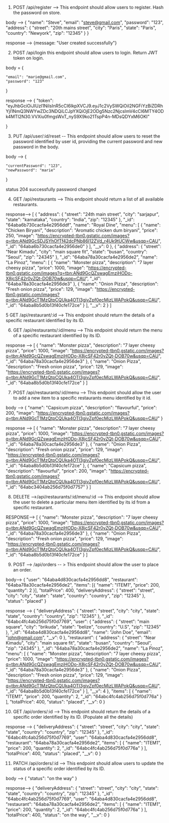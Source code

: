1. POST /api/register --> This endpoint should allow users to register. Hash the password on store.

body --> {
      "name": "Steve",
    "email": "steve@gmail.com",
    "password": "123",
    "address": {
      "street": "20th mains street",
      "city": "Paris",
      "state": "Paris",
      "country": "Newyork",
      "zip": "12345"
    }
}

response --> {message: "User created successfully"}

2. POST /api/login  this endpoint should allow users to login. Return JWT token on login.

body = 
    {
   
    "email": "marie@gmail.com",
    "password": "123"
}

response --> {
     "token": "eyJhbGciOiJIUzI1NiIsInR5cCI6IkpXVCJ9.eyJ1c2VySWQiOiI2NGFiYzBiZDRhYjI1NmQ3NWYwZDc3NDQiLCJpYXQiOjE2ODg5Nzc2NjcsImV4cCI6MTY4ODk4MTI2N30.VVXiu0fmgsWxT_nyS9X9ko21TspP4n-MDsQDYxM6OKI"

}

3. PUT /api/user/:id/reset -- This endpoint should allow users to reset the password identified by user id, providing the current password and new password in the body.

body --> {
   
    "currentPassword": "123",
    "newPassword": "marie"
}

status 204 successfully password changed

4. GET /api/restaurants --> This endpoint should return a list of all available restaurants.

response--> [
  {
    "address": {
      "street": "24th main street",
      "city": "sarjapur",
      "state": "karnataka",
      "country": "India",
      "zip": "12345"
    },
    "_id": "64aba6b730cacfa4e2956ddf",
    "name": "Royal Dine",
    "menu": [
      {
        "name": "Chicken Biryani",
        "description": "Aromatic chicken dum biryani",
        "price": 250,
        "image": "https://encrypted-tbn0.gstatic.com/images?q=tbn:ANd9GcSDJSYhOfTf42dcPNb86I12ZVd_r4Uk9tUCWw&usqp=CAU",
        "_id": "64aba6b730cacfa4e2956de0"
      }
    ],
    "__v": 0
  },
  {
    "address": {
      "street": "Near Kimadu",
      "city": "main square fit",
      "state": "busan",
      "country": "Seoul",
      "zip": "24345"
    },
    "_id": "64aba78a30cacfa4e2956de2",
    "name": "La Pinoz",
    "menu": [
      {
        "name": "Monster pizza",
        "description": "7 layer cheesy pizza",
        "price": 1000,
        "image": "https://encrypted-tbn0.gstatic.com/images?q=tbn:ANd9GcQZswagEmziHODo-X8jcSF42r0vZQt-DOB70w&usqp=CAU",
        "_id": "64aba78a30cacfa4e2956de3"
      },
      {
        "name": "Onion Pizza",
        "description": "Fresh onion pizza",
        "price": 129,
        "image": "https://encrypted-tbn0.gstatic.com/images?q=tbn:ANd9GcT1MzQtpCQUka4OTI3givZpf0ecMizLWAPokQ&usqp=CAU",
        "_id": "64aba8b5d0b13f40cfe172ce"
      }
    ],
    "__v": 2
  }
]

5 GET /api/restaurant/:id --> This endpoint should return the details of a specific restaurant identified by its ID.


6. GET /api/restaurants/:id/menu --> This endpoint should return the menu of a specific restaurant identified by its ID.

response --> [
  {
    "name": "Monster pizza",
    "description": "7 layer cheesy pizza",
    "price": 1000,
    "image": "https://encrypted-tbn0.gstatic.com/images?q=tbn:ANd9GcQZswagEmziHODo-X8jcSF42r0vZQt-DOB70w&usqp=CAU",
    "_id": "64aba78a30cacfa4e2956de3"
  },
  {
    "name": "Onion Pizza",
    "description": "Fresh onion pizza",
    "price": 129,
    "image": "https://encrypted-tbn0.gstatic.com/images?q=tbn:ANd9GcT1MzQtpCQUka4OTI3givZpf0ecMizLWAPokQ&usqp=CAU",
    "_id": "64aba8b5d0b13f40cfe172ce"
  }
]

7. POST /api/restaurants/:id/menu --> This endpoint should allow the user to add a new item to a specific restaurants menu identified by it id.

body --> {
    "name": "Capsicum pizza",
      "description": "flavourful",
      "price": 200,
      "image": "https://encrypted-tbn0.gstatic.com/images?q=tbn:ANd9GcT1MzQtpCQUka4OTI3givZpf0ecMizLWAPokQ&usqp=CAU"
}

response --> [
  {
    "name": "Monster pizza",
    "description": "7 layer cheesy pizza",
    "price": 1000,
    "image": "https://encrypted-tbn0.gstatic.com/images?q=tbn:ANd9GcQZswagEmziHODo-X8jcSF42r0vZQt-DOB70w&usqp=CAU",
    "_id": "64aba78a30cacfa4e2956de3"
  },
  {
    "name": "Onion Pizza",
    "description": "Fresh onion pizza",
    "price": 129,
    "image": "https://encrypted-tbn0.gstatic.com/images?q=tbn:ANd9GcT1MzQtpCQUka4OTI3givZpf0ecMizLWAPokQ&usqp=CAU",
    "_id": "64aba8b5d0b13f40cfe172ce"
  },
  {
    "name": "Capsicum pizza",
    "description": "flavourful",
    "price": 200,
    "image": "https://encrypted-tbn0.gstatic.com/images?q=tbn:ANd9GcT1MzQtpCQUka4OTI3givZpf0ecMizLWAPokQ&usqp=CAU",
    "_id": "64abc3404ab256d75f0d7757"
  }
]

8. DELETE -->/api/restaurants/:id/menu/:id --> This endpoint should allow the user to delete a particular menu item identified by its id from a specific restaurant.

RESPONSE--> [
  {
    "name": "Monster pizza",
    "description": "7 layer cheesy pizza",
    "price": 1000,
    "image": "https://encrypted-tbn0.gstatic.com/images?q=tbn:ANd9GcQZswagEmziHODo-X8jcSF42r0vZQt-DOB70w&usqp=CAU",
    "_id": "64aba78a30cacfa4e2956de3"
  },
  {
    "name": "Onion Pizza",
    "description": "Fresh onion pizza",
    "price": 129,
    "image": "https://encrypted-tbn0.gstatic.com/images?q=tbn:ANd9GcT1MzQtpCQUka4OTI3givZpf0ecMizLWAPokQ&usqp=CAU",
    "_id": "64aba8b5d0b13f40cfe172ce"
  }
]

9. POST --> /api/orders -- > This endpoint should allow the user to place an order.

body--> {
   "user": "64aba4d830cacfa4e2956dd8",
    "restaurant": "64aba78a30cacfa4e2956de2",
      "items": [{
        "name": "ITEM1",
        "price": 200,
        "quantity": 2
      }],
      "totalPrice": 400,
      "deliveryAddress": {
        "street": "street",
        "city": "city",
        "state": "state",
        "country": "country",
        "zip": "12345"
      },
      "status": "placed"
}

response --> {
  "deliveryAddress": {
    "street": "street",
    "city": "city",
    "state": "state",
    "country": "country",
    "zip": "12345"
  },
  "_id": "64abc4fc4ab256d75f0d7769",
  "user": {
    "address": {
      "street": "main square",
      "city": "brikuda",
      "state": "belize",
      "country": "U.S",
      "zip": "12345"
    },
    "_id": "64aba4d830cacfa4e2956dd8",
    "name": "John Doe",
    "email": "john@gmail.com",
    "__v": 0
  },
  "restaurant": {
    "address": {
      "street": "Near Kimadu",
      "city": "main square fit",
      "state": "busan",
      "country": "Seoul",
      "zip": "24345"
    },
    "_id": "64aba78a30cacfa4e2956de2",
    "name": "La Pinoz",
    "menu": [
      {
        "name": "Monster pizza",
        "description": "7 layer cheesy pizza",
        "price": 1000,
        "image": "https://encrypted-tbn0.gstatic.com/images?q=tbn:ANd9GcQZswagEmziHODo-X8jcSF42r0vZQt-DOB70w&usqp=CAU",
        "_id": "64aba78a30cacfa4e2956de3"
      },
      {
        "name": "Onion Pizza",
        "description": "Fresh onion pizza",
        "price": 129,
        "image": "https://encrypted-tbn0.gstatic.com/images?q=tbn:ANd9GcT1MzQtpCQUka4OTI3givZpf0ecMizLWAPokQ&usqp=CAU",
        "_id": "64aba8b5d0b13f40cfe172ce"
      }
    ],
    "__v": 4
  },
  "items": [
    {
      "name": "ITEM1",
      "price": 200,
      "quantity": 2,
      "_id": "64abc4fc4ab256d75f0d776a"
    }
  ],
  "totalPrice": 400,
  "status": "placed",
  "__v": 0
}

10. GET /api/orders/:id --> This endpoint should return the details of a specific order identified by its ID. (Populate all the details)

response --> {
  "deliveryAddress": {
    "street": "street",
    "city": "city",
    "state": "state",
    "country": "country",
    "zip": "12345"
  },
  "_id": "64abc4fc4ab256d75f0d7769",
  "user": "64aba4d830cacfa4e2956dd8",
  "restaurant": "64aba78a30cacfa4e2956de2",
  "items": [
    {
      "name": "ITEM1",
      "price": 200,
      "quantity": 2,
      "_id": "64abc4fc4ab256d75f0d776a"
    }
  ],
  "totalPrice": 400,
  "status": "placed",
  "__v": 0
}

11. PATCH /api/orders/:id --> This endpoint should allow users to update the status of a specific order identified by its ID.

body --> {
      "status": "on the way"
}

response--> {
  "deliveryAddress": {
    "street": "street",
    "city": "city",
    "state": "state",
    "country": "country",
    "zip": "12345"
  },
  "_id": "64abc4fc4ab256d75f0d7769",
  "user": "64aba4d830cacfa4e2956dd8",
  "restaurant": "64aba78a30cacfa4e2956de2",
  "items": [
    {
      "name": "ITEM1",
      "price": 200,
      "quantity": 2,
      "_id": "64abc4fc4ab256d75f0d776a"
    }
  ],
  "totalPrice": 400,
  "status": "on the way",
  "__v": 0
}